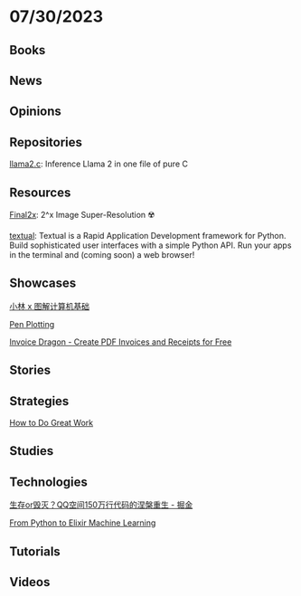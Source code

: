 # 07/30/2023

## Books

## News

## Opinions

## Repositories
[llama2.c](https://github.com/karpathy/llama2.c): Inference Llama 2 in one file of pure C

## Resources
[Final2x](https://github.com/Tohrusky/Final2x): 2^x Image Super-Resolution ☢️

[textual](https://github.com/Textualize/textual): Textual is a Rapid Application Development framework for Python. Build sophisticated user interfaces with a simple Python API. Run your apps in the terminal and (coming soon) a web browser!

## Showcases
[小林 x 图解计算机基础](https://xiaolincoding.com/)

[Pen Plotting](https://adamfuhrer.com/pen-plotting)

[Invoice Dragon - Create PDF Invoices and Receipts for Free](https://invoicedragon.com/)

## Stories

## Strategies
[How to Do Great Work](http://www.paulgraham.com/greatwork.html)

## Studies

## Technologies
[生存or毁灭？QQ空间150万行代码的涅槃重生 - 掘金](https://juejin.cn/post/7257897629648175141)

[From Python to Elixir Machine Learning](https://www.thestackcanary.com/from-python-pytorch-to-elixir-nx/)

## Tutorials

## Videos
